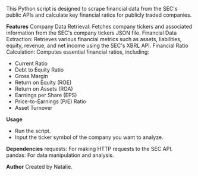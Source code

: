 This Python script is designed to scrape financial data from the SEC's public APIs and calculate key financial ratios for publicly traded companies.

**Features**
Company Data Retrieval: Fetches company tickers and associated information from the SEC's company tickers JSON file.
Financial Data Extraction: Retrieves various financial metrics such as assets, liabilities, equity, revenue, and net income using the SEC's XBRL API.
Financial Ratio Calculation: Computes essential financial ratios, including:
 * Current Ratio
 * Debt to Equity Ratio
 * Gross Margin
 * Return on Equity (ROE)
 * Return on Assets (ROA)
 * Earnings per Share (EPS)
 * Price-to-Earnings (P/E) Ratio
 * Asset Turnover

**Usage**
* Run the script.
* Input the ticker symbol of the company you want to analyze.


**Dependencies**
requests: For making HTTP requests to the SEC API.
pandas: For data manipulation and analysis.

**Author**
Created by Natalie.

